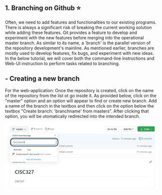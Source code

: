 ## 1. Branching on Github :star:
Often, we need to add features and functionalities to our existing programs. There is always a significant risk of breaking the current working solution while adding these features. Git provides a feature to develop and experiment with the new features before merging into the operational master branch. As similar to its name, a 'branch' is the parallel version of the repository development's mainline. As mentioned earlier, branches are mostly used to develop features, fix bugs, and experiment with new ideas.
In the below tutorial, we will cover both the command-line instructions and Web-UI instruction to perform tasks related to branching.

## - Creating a new branch 

For the web-application:
Once the repository is created, click on the name of the repository from the list ot go inside it. As provided below, click on the "master" option and an option will appear to find or create new branch. Add a name of the branch in the textbox and then click on the option below the textbox "Create branch: 'branchname' from masters". After clicking that option, you will be utomatically redirected into the intended branch.

<p align="center">
  <img width="700"  src="images/Branch_Creation.PNG">
</p>
